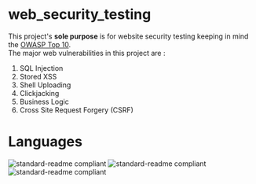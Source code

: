 # web_security_testing
This project's **sole purpose** is for website security testing keeping in mind the [OWASP Top 10](https://www.cloudflare.com/learning/security/threats/owasp-top-10/).<br/>
The major web vulnerabilities in this project are :<br/>
1) SQL Injection<br/>
2) Stored XSS<br/>
3) Shell Uploading<br/>
4) Clickjacking<br/>
5) Business Logic<br/>
6) Cross Site Request Forgery (CSRF)<br/>
# Languages<br/>
![standard-readme compliant](https://img.shields.io/badge/frontend-HTML5-brightgreen.svg?style=flat-square)
![standard-readme compliant](https://img.shields.io/badge/frontend-CSS-brightgreen.svg?style=flat-square)
![standard-readme compliant](https://img.shields.io/badge/frontend-Bootstrap-brightgreen.svg?style=flat-square)
